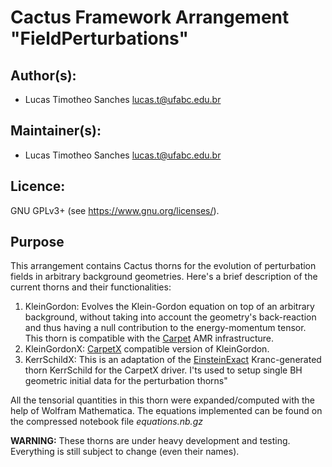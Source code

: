# Cactus Framework Arrangement "FieldPerturbations"
## Author(s):
* Lucas Timotheo Sanches <lucas.t@ufabc.edu.br>

## Maintainer(s):
* Lucas Timotheo Sanches <lucas.t@ufabc.edu.br>

## Licence:
GNU GPLv3+ (see <https://www.gnu.org/licenses/>).

## Purpose
This arrangement contains Cactus thorns for the evolution of perturbation fields in arbitrary background geometries. Here's a brief description of the current thorns and their functionalities:

1. KleinGordon: Evolves the Klein-Gordon equation on top of an arbitrary background, without taking into account the geometry's back-reaction and thus having a null contribution to the energy-momentum tensor. This thorn is compatible with the [Carpet](https://bitbucket.org/eschnett/carpet/src/master/) AMR infrastructure.
2. KleinGordonX: [CarpetX](https://bitbucket.org/eschnett/cactusamrex/src/master/) compatible version of KleinGordon.
3. KerrSchildX: This is an adaptation of the [EinsteinExact](https://github.com/barrywardell/EinsteinExact) Kranc-generated thorn KerrSchild for the CarpetX driver. I'ts used to setup single BH geometric initial data for the perturbation thorns"

All the tensorial quantities in this thorn were expanded/computed with the help of Wolfram Mathematica. The equations implemented can be found on the compressed notebook file *equations.nb.gz*


**WARNING:** These thorns are under heavy development and testing. Everything is still subject to change (even their names).
